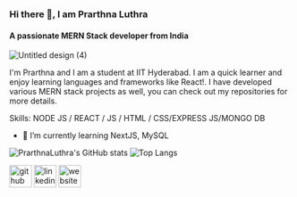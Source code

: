 ### Hi there 👋, I am Prarthna Luthra
#### A passionate MERN Stack developer from India


![Untitled design (4)](https://user-images.githubusercontent.com/100023570/165929100-c93569b0-9d92-44a0-b801-24a11693a3ce.png)


I'm Prarthna and I am a student at IIT Hyderabad. I am a quick learner and enjoy learning languages and frameworks like React!. I have developed various MERN stack projects as well, you can check out my repositories for more details.

Skills: NODE JS / REACT / JS / HTML / CSS/EXPRESS JS/MONGO DB

- 🌱 I’m currently learning NextJS, MySQL 


![PrarthnaLuthra's GitHub stats](https://github-readme-stats.vercel.app/api?username=PrarthnaLuthra&theme=radical&show_icons=true)
![Top Langs](https://github-readme-stats.vercel.app/api/top-langs/?username=PrarthnaLuthra&theme=tokyonight)


[<img src='https://github.githubassets.com/images/modules/logos_page/Octocat.png' alt='github' height='40'>](https://github.com/PrarthnaLuthra)  [<img src='https://mpng.subpng.com/20180320/qhq/kisspng-blue-trademark-angle-area-linkedin-5ab0b94d559dd5.8312605915215312133507.jpg' alt='linkedin' height='40'>](https://www.linkedin.com/in/prarthnaluthra/)  [<img src='https://upload.wikimedia.org/wikipedia/commons/thumb/1/1c/ICloud_logo.svg/150px-ICloud_logo.svg.png?20200306180013' alt='website' height='40'>](https://prarthna-luthra-resume.web.app)  





